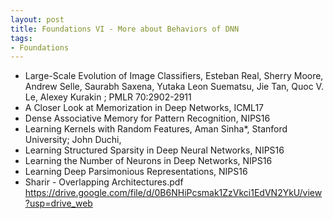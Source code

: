 ```yaml
---
layout: post
title: Foundations VI - More about Behaviors of DNN
tags:
- Foundations
---
```


* Large-Scale Evolution of Image Classifiers, Esteban Real, Sherry
Moore, Andrew Selle, Saurabh Saxena, Yutaka Leon Suematsu, Jie Tan, Quoc
V. Le, Alexey Kurakin ; PMLR 70:2902-2911
* A Closer Look at Memorization in Deep Networks, ICML17
* Dense Associative Memory for Pattern Recognition, NIPS16
* Learning Kernels with Random Features, Aman Sinha*, Stanford
University; John Duchi,
* Learning Structured Sparsity in Deep Neural Networks, NIPS16
* Learning the Number of Neurons in Deep Networks, NIPS16
* Learning Deep Parsimonious Representations, NIPS16
* Sharir - Overlapping Architectures.pdf
https://drive.google.com/file/d/0B6NHiPcsmak1ZzVkci1EdVN2YkU/view?usp=drive_web
